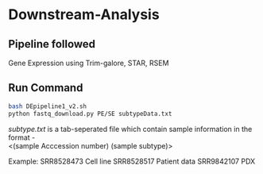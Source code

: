 # Downstream-Analysis

## Pipeline followed   
Gene Expression using Trim-galore, STAR, RSEM

## Run Command 
```bash
bash DEpipeline1_v2.sh
python fastq_download.py PE/SE subtypeData.txt
```

*subtype.txt* is a tab-seperated file which contain sample information in the format -  
<(sample Acccession number) (sample subtype)>

Example:
SRR8528473	Cell line
SRR8528517	Patient data
SRR9842107	PDX





